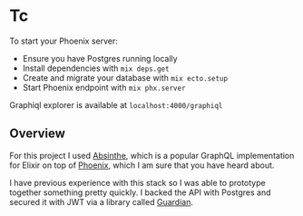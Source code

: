 # Tc

To start your Phoenix server:

  * Ensure you have Postgres running locally
  * Install dependencies with `mix deps.get`
  * Create and migrate your database with `mix ecto.setup`
  * Start Phoenix endpoint with `mix phx.server`

Graphiql explorer is available at `localhost:4000/graphiql`

## Overview

For this project I used [Absinthe](https://github.com/absinthe-graphql/absinthe), which is a popular GraphQL implementation for Elixir on top of [Phoenix](https://www.phoenixframework.org/), which I am sure that you have heard about.

I have previous experience with this stack so I was able to prototype together something pretty quickly. I backed the API with Postgres and secured it with JWT via a library called [Guardian](https://github.com/ueberauth/guardian).
